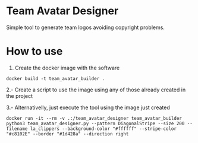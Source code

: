 # Team Avatar Designer

Simple tool to generate team logos avoiding copyright problems.

# How to use

1. Create the docker image with the software


```shell
docker build -t team_avatar_builder .
```

2.- Create a script to use the image using any of those already created in the project

3.- Alternativelly, just execute the tool using the image just created


```shell
docker run -it --rm -v .:/team_avatar_designer team_avatar_builder python3 team_avatar_designer.py --pattern DiagonalStripe --size 200 --filename la_clippers --background-color "#ffffff" --stripe-color "#c8102E" --border "#1d428a" --direction right
```
